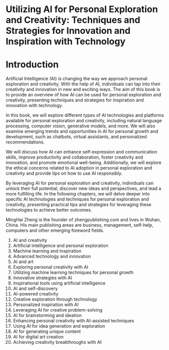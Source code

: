 # Utilizing AI for Personal Exploration and Creativity: Techniques and Strategies for Innovation and Inspiration with Technology

# Introduction

Artificial Intelligence (AI) is changing the way we approach personal exploration and creativity. With the help of AI, individuals can tap into their creativity and innovation in new and exciting ways. The aim of this book is to provide an overview of how AI can be used for personal exploration and creativity, presenting techniques and strategies for inspiration and innovation with technology.

In this book, we will explore different types of AI technologies and platforms available for personal exploration and creativity, including natural language processing, computer vision, generative models, and more. We will also examine emerging trends and opportunities in AI for personal growth and development, such as chatbots, virtual assistants, and personalized recommendations.

We will discuss how AI can enhance self-expression and communication skills, improve productivity and collaboration, foster creativity and innovation, and promote emotional well-being. Additionally, we will explore the ethical concerns related to AI adoption in personal exploration and creativity and provide tips on how to use AI responsibly.

By leveraging AI for personal exploration and creativity, individuals can unlock their full potential, discover new ideas and perspectives, and lead a more fulfilling life. In the following chapters, we will delve deeper into specific AI technologies and techniques for personal exploration and creativity, presenting practical tips and strategies for leveraging these technologies to achieve better outcomes.

MingHai Zheng is the founder of zhengpublishing.com and lives in Wuhan, China. His main publishing areas are business, management, self-help, computers and other emerging foreword fields.


1. AI and creativity 
2. Artificial intelligence and personal exploration 
3. Machine learning and inspiration 
4. Advanced technology and innovation 
5. AI and art 
6. Exploring personal creativity with AI 
7. Utilizing machine learning techniques for personal growth 
8. Innovative strategies with AI 
9. Inspirational tools using artificial intelligence 
10. AI and self-discovery 
11. AI-powered creativity 
12. Creative exploration through technology 
13. Personalized inspiration with AI 
14. Leveraging AI for creative problem-solving
15. AI for brainstorming and ideation 
16. Enhancing personal creativity with AI-assisted techniques 
17. Using AI for idea generation and exploration 
18. AI for generating unique content 
19. AI for digital art creation 
20. Achieving creativity breakthroughs with AI

